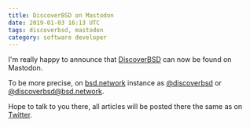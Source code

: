 ```yaml
---
title: DiscoverBSD on Mastodon
date: 2019-01-03 16:13 UTC
tags: discoverbsd, mastodon
category: software developer
---
```


I'm really happy to announce that [DiscoverBSD](https://discoverbsd.com) can now be found on Mastodon.

To be more precise, on [bsd.network](https://bsd.network/) instance as [@discoverbsd](https://bsd.network/@discoverbsd) or [@discoverbsd@bsd.network](https://bsd.network/@discoverbsd).

Hope to talk to you there, all articles will be posted there the same as on [Twitter](https://twitter.com/_DiscoverBSD).
